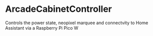 # ArcadeCabinetController

Controls the power state, neopixel marquee and connectvity to Home Assistant via a Raspberry Pi Pico W
